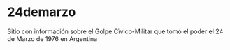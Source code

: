 # 24demarzo
Sitio con información sobre el Golpe Cïvico-Militar que tomó el poder el 24 de Marzo de 1976 en Argentina
